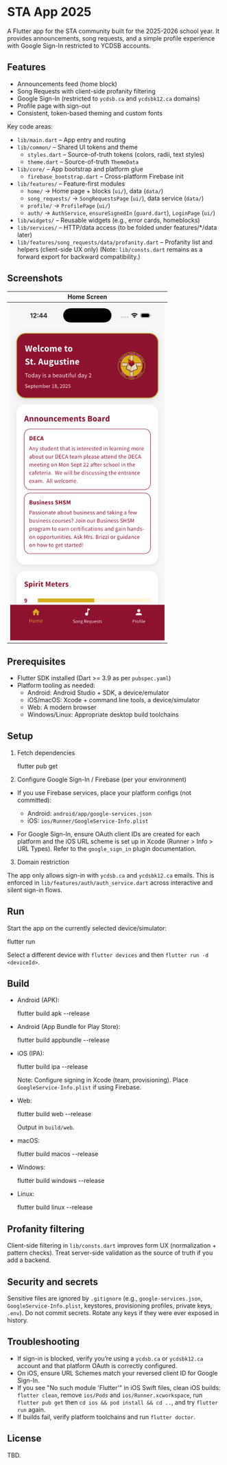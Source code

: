 # STA App 2025

A Flutter app for the STA community built for the 2025-2026 school year. It provides announcements, song requests, and a simple profile experience with Google Sign-In restricted to YCDSB accounts.

## Features

- Announcements feed (home block)
- Song Requests with client-side profanity filtering
- Google Sign-In (restricted to `ycdsb.ca` and `ycdsbk12.ca` domains)
- Profile page with sign-out
- Consistent, token-based theming and custom fonts

Key code areas:

- `lib/main.dart` – App entry and routing
- `lib/common/` – Shared UI tokens and theme
	- `styles.dart` – Source-of-truth tokens (colors, radii, text styles)
	- `theme.dart` – Source-of-truth `ThemeData`
- `lib/core/` – App bootstrap and platform glue
	- `firebase_bootstrap.dart` – Cross-platform Firebase init
- `lib/features/` – Feature-first modules
	- `home/` → Home page + blocks (`ui/`), data (`data/`)
	- `song_requests/` → `SongRequestsPage` (`ui/`), data service (`data/`)
	- `profile/` → `ProfilePage` (`ui/`)
	- `auth/` → `AuthService`, `ensureSignedIn` (`guard.dart`), `LoginPage` (`ui/`)
- `lib/widgets/` – Reusable widgets (e.g., error cards, homeblocks)
- `lib/services/` – HTTP/data access (to be folded under features/*/data later)
- `lib/features/song_requests/data/profanity.dart` – Profanity list and helpers (client-side UX only)
	(Note: `lib/consts.dart` remains as a forward export for backward compatibility.)

## Screenshots

| Home Screen |
| --- |
| <img src="screens/homescreen.png" alt="Home screen" width="360" /> |

## Prerequisites

- Flutter SDK installed (Dart >= 3.9 as per `pubspec.yaml`)
- Platform tooling as needed:
	- Android: Android Studio + SDK, a device/emulator
	- iOS/macOS: Xcode + command line tools, a device/simulator
	- Web: A modern browser
	- Windows/Linux: Appropriate desktop build toolchains

## Setup

1) Fetch dependencies

	 flutter pub get

2) Configure Google Sign-In / Firebase (per your environment)

- If you use Firebase services, place your platform configs (not committed):
	- Android: `android/app/google-services.json`
	- iOS: `ios/Runner/GoogleService-Info.plist`

- For Google Sign-In, ensure OAuth client IDs are created for each platform and the iOS URL scheme is set up in Xcode (Runner > Info > URL Types). Refer to the `google_sign_in` plugin documentation.

3) Domain restriction

The app only allows sign-in with `ycdsb.ca` and `ycdsbk12.ca` emails. This is enforced in `lib/features/auth/auth_service.dart` across interactive and silent sign-in flows.

## Run

Start the app on the currently selected device/simulator:

flutter run

Select a different device with `flutter devices` and then `flutter run -d <deviceId>`.

## Build

- Android (APK):

	flutter build apk --release

- Android (App Bundle for Play Store):

	flutter build appbundle --release

- iOS (IPA):

	flutter build ipa --release

	Note: Configure signing in Xcode (team, provisioning). Place `GoogleService-Info.plist` if using Firebase.

- Web:

	flutter build web --release

	Output in `build/web`.

- macOS:

	flutter build macos --release

- Windows:

	flutter build windows --release

- Linux:

	flutter build linux --release

## Profanity filtering

Client-side filtering in `lib/consts.dart` improves form UX (normalization + pattern checks). Treat server-side validation as the source of truth if you add a backend.

## Security and secrets

Sensitive files are ignored by `.gitignore` (e.g., `google-services.json`, `GoogleService-Info.plist`, keystores, provisioning profiles, private keys, `.env`). Do not commit secrets. Rotate any keys if they were ever exposed in history.

## Troubleshooting

- If sign-in is blocked, verify you’re using a `ycdsb.ca` or `ycdsbk12.ca` account and that platform OAuth is correctly configured.
- On iOS, ensure URL Schemes match your reversed client ID for Google Sign-In.
- If you see "No such module 'Flutter'" in iOS Swift files, clean iOS builds: `flutter clean`, remove `ios/Pods` and `ios/Runner.xcworkspace`, run `flutter pub get` then `cd ios && pod install && cd ..`, and try `flutter run` again.
- If builds fail, verify platform toolchains and run `flutter doctor`.

## License

TBD.
